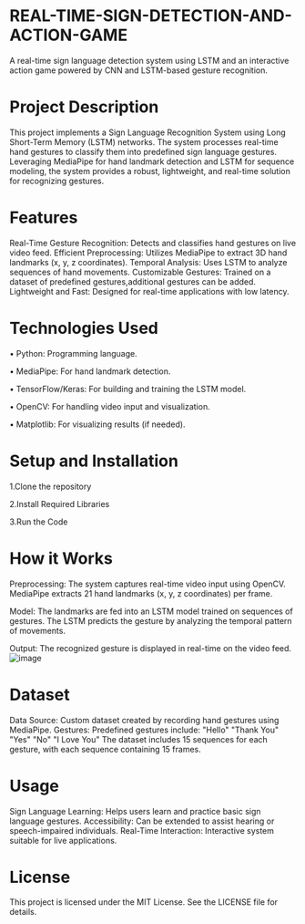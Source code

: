 # REAL-TIME-SIGN-DETECTION-AND-ACTION-GAME
A real-time sign language detection system using LSTM and an interactive action game powered by CNN and LSTM-based gesture recognition.


# Project Description
This project implements a Sign Language Recognition System using Long Short-Term Memory (LSTM) networks. The system processes real-time hand gestures to classify them into predefined sign language gestures. Leveraging MediaPipe for hand landmark detection and LSTM for sequence modeling, the system provides a robust, lightweight, and real-time solution for recognizing gestures.

# Features
Real-Time Gesture Recognition: Detects and classifies hand gestures on live video feed.
Efficient Preprocessing: Utilizes MediaPipe to extract 3D hand landmarks (x, y, z coordinates).
Temporal Analysis: Uses LSTM to analyze sequences of hand movements.
Customizable Gestures: Trained on a dataset of predefined gestures,additional gestures can be added.
Lightweight and Fast: Designed for real-time applications with low latency.

# Technologies Used

•	Python: Programming language.

•	MediaPipe: For hand landmark detection.

•	TensorFlow/Keras: For building and training the LSTM model.

•	OpenCV: For handling video input and visualization.

•	Matplotlib: For visualizing results (if needed).

# Setup and Installation
1.Clone the repository

2.Install Required Libraries

3.Run the Code

# How it Works
Preprocessing: 
The system captures real-time video input using OpenCV.
MediaPipe extracts 21 hand landmarks (x, y, z coordinates) per frame.

Model:
The landmarks are fed into an LSTM model trained on sequences of gestures.
The LSTM predicts the gesture by analyzing the temporal pattern of movements.

Output:
The recognized gesture is displayed in real-time on the video feed.
![image](https://github.com/user-attachments/assets/ecc88d90-6534-4b48-b0b9-b2b6e9c2aa98)

# Dataset
Data Source: Custom dataset created by recording hand gestures using MediaPipe.
Gestures: Predefined gestures include:
"Hello"
"Thank You"
"Yes"
"No"
"I Love You"
The dataset includes 15 sequences for each gesture, with each sequence containing 15 frames.

# Usage
Sign Language Learning: Helps users learn and practice basic sign language gestures.
Accessibility: Can be extended to assist hearing or speech-impaired individuals.
Real-Time Interaction: Interactive system suitable for live applications.

# License
This project is licensed under the MIT License. See the LICENSE file for details.


